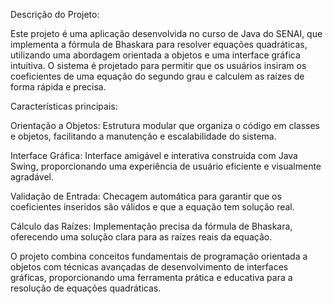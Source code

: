 Descrição do Projeto:

Este projeto é uma aplicação desenvolvida no curso de Java do SENAI, que implementa a fórmula de Bhaskara para resolver equações quadráticas, utilizando uma abordagem orientada a objetos e uma interface gráfica intuitiva.
O sistema é projetado para permitir que os usuários insiram os coeficientes de uma equação do segundo grau e calculem as raízes de forma rápida e precisa.

Características principais:

Orientação a Objetos: Estrutura modular que organiza o código em classes e objetos, facilitando a manutenção e escalabilidade do sistema.

Interface Gráfica: Interface amigável e interativa construída com Java Swing, proporcionando uma experiência de usuário eficiente e visualmente agradável.

Validação de Entrada: Checagem automática para garantir que os coeficientes inseridos são válidos e que a equação tem solução real.

Cálculo das Raízes: Implementação precisa da fórmula de Bhaskara, oferecendo uma solução clara para as raízes reais da equação.

O projeto combina conceitos fundamentais de programação orientada a objetos com técnicas avançadas de desenvolvimento de interfaces gráficas, 
proporcionando uma ferramenta prática e educativa para a resolução de equações quadráticas.

